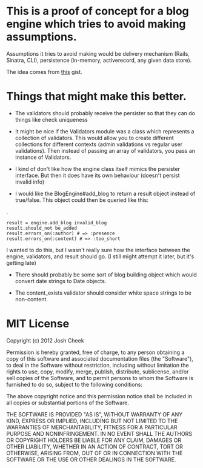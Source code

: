 This is a proof of concept for a blog engine which tries to avoid making assumptions.
=====================================================================================

Assumptions it tries to avoid making would be delivery mechanism (Rails, Sinatra, CLI), persistence (in-memory, activerecord, any given data store).

The idea comes from [this](https://gist.github.com/1763643) gist.



Things that might make this better.
===================================

* The validators should probably receive the persister so that they can do things like check uniqueness

* It might be nice if the Validators module was a class which represents a collection of validators. This would allow you to create different collections for different contexts (admin validations vs regular user validations). Then instead of passing an array of validators, you pass an instance of Validators.

* I kind of don't like how the engine class itself mimics the persister interface. But then it does have its own behaviour (doesn't persist invalid info)

* I would like the BlogEngine#add_blog to return a result object instead of true/false. This object could then be queried like this:

.

    result = engine.add_blog invalid_blog
    result.should_not be_added
    result.errors_on(:author) # => :presence
    result.errors_on(:content) # => :too_short

I wanted to do this, but I wasn't really sure how the interface between the engine, validators, and result should go. (I still might attempt it later, but it's getting late)

* There should probably be some sort of blog building object which would convert date strings to Date objects.

* The content_exists validator should consider white space strings to be non-content.




MIT License
===========

Copyright (c) 2012 Josh Cheek

Permission is hereby granted, free of charge, to any person obtaining a copy of this software and associated documentation files (the "Software"), to deal in the Software without restriction, including without limitation the rights to use, copy, modify, merge, publish, distribute, sublicense, and/or sell copies of the Software, and to permit persons to whom the Software is furnished to do so, subject to the following conditions:

The above copyright notice and this permission notice shall be included in all copies or substantial portions of the Software.

THE SOFTWARE IS PROVIDED "AS IS", WITHOUT WARRANTY OF ANY KIND, EXPRESS OR IMPLIED, INCLUDING BUT NOT LIMITED TO THE WARRANTIES OF MERCHANTABILITY, FITNESS FOR A PARTICULAR PURPOSE AND NONINFRINGEMENT. IN NO EVENT SHALL THE AUTHORS OR COPYRIGHT HOLDERS BE LIABLE FOR ANY CLAIM, DAMAGES OR OTHER LIABILITY, WHETHER IN AN ACTION OF CONTRACT, TORT OR OTHERWISE, ARISING FROM, OUT OF OR IN CONNECTION WITH THE SOFTWARE OR THE USE OR OTHER DEALINGS IN THE SOFTWARE.


